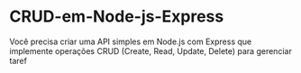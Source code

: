 # CRUD-em-Node-js-Express
Você precisa criar uma API simples em Node.js com Express que implemente operações CRUD (Create, Read, Update, Delete) para gerenciar taref
